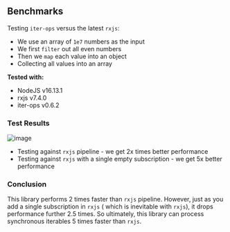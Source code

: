 Benchmarks
----------

Testing `iter-ops` versus the latest `rxjs`:

* We use an array of `1e7` numbers as the input
* We first `filter` out all even numbers
* Then we `map` each value into an object
* Collecting all values into an array

**Tested with:**

* NodeJS v16.13.1
* rxjs v7.4.0
* iter-ops v0.6.2

### Test Results

![image](https://user-images.githubusercontent.com/5108906/144763751-4a536b8b-ce7a-447a-9589-49bde7d3c821.png)

* Testing against `rxjs` pipeline - we get 2x times better performance
* Testing against `rxjs` with a single empty subscription - we get 5x better performance

### Conclusion

This library performs 2 times faster than `rxjs` pipeline. However, just as you add a single subscription in `rxjs` (
which is inevitable with `rxjs`), it drops performance further 2.5 times. So ultimately, this library can process
synchronous iterables 5 times faster than `rxjs`.
